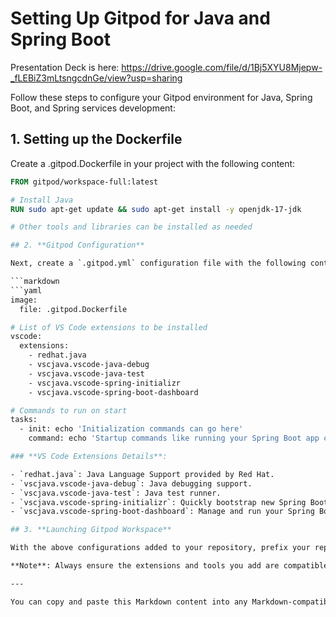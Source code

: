 # Setting Up Gitpod for Java and Spring Boot

Presentation Deck is here:  https://drive.google.com/file/d/1Bj5XYU8Mjepw-_fLEBiZ3mLtsngcdnGe/view?usp=sharing

Follow these steps to configure your Gitpod environment for Java, Spring Boot, and Spring services development:

## 1. Setting up the Dockerfile
Create a .gitpod.Dockerfile in your project with the following content:

```Dockerfile
FROM gitpod/workspace-full:latest

# Install Java
RUN sudo apt-get update && sudo apt-get install -y openjdk-17-jdk

# Other tools and libraries can be installed as needed

## 2. **Gitpod Configuration**

Next, create a `.gitpod.yml` configuration file with the following content:

```markdown
```yaml
image:
  file: .gitpod.Dockerfile

# List of VS Code extensions to be installed
vscode:
  extensions:
    - redhat.java
    - vscjava.vscode-java-debug
    - vscjava.vscode-java-test
    - vscjava.vscode-spring-initializr
    - vscjava.vscode-spring-boot-dashboard

# Commands to run on start
tasks:
  - init: echo 'Initialization commands can go here'
    command: echo 'Startup commands like running your Spring Boot app can go here'

### **VS Code Extensions Details**:

- `redhat.java`: Java Language Support provided by Red Hat.
- `vscjava.vscode-java-debug`: Java debugging support.
- `vscjava.vscode-java-test`: Java test runner.
- `vscjava.vscode-spring-initializr`: Quickly bootstrap new Spring Boot projects.
- `vscjava.vscode-spring-boot-dashboard`: Manage and run your Spring Boot projects.

## 3. **Launching Gitpod Workspace**

With the above configurations added to your repository, prefix your repo's URL with `https://gitpod.io/#` to launch a Gitpod workspace that's ready for Java and Spring Boot development.

**Note**: Always ensure the extensions and tools you add are compatible with your specific project setup.

---

You can copy and paste this Markdown content into any Markdown-compatible editor or viewer to see the formatted instructions.
